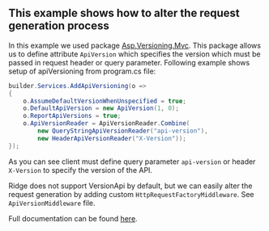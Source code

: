 ﻿## This example shows how to alter the request generation process

In this example we used package [Asp.Versioning.Mvc](https://www.nuget.org/packages/Asp.Versioning.Mvc/).
This package allows us to define attribute `ApiVersion` which specifies the version 
which must be passed in request header or query parameter.
Following example shows setup of apiVersioning from program.cs file:

```csharp
builder.Services.AddApiVersioning(o =>
{
    o.AssumeDefaultVersionWhenUnspecified = true;
    o.DefaultApiVersion = new ApiVersion(1, 0);
    o.ReportApiVersions = true;
    o.ApiVersionReader = ApiVersionReader.Combine(
        new QueryStringApiVersionReader("api-version"),
        new HeaderApiVersionReader("X-Version"));
});
```

As you can see client must define query parameter `api-version` or header `X-Version` to specify the version of the API.

Ridge does not support VersionApi by default, but we can easily alter the request generation by adding
custom `HttpRequestFactoryMiddleware`. See `ApiVersionMiddleware` file.

Full documentation can be found [here](https://github.com/Melchy/Ridge/wiki/2.-Request-creation).